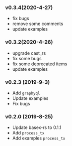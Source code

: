 ### v0.3.4(2020-4-27)
* fix bugs
* remove some comments
* update examples

### v0.3.2(2020-4-26)
* upgrade cast_rs
* fix some bugs
* fix some deprecated items
* update examples

### v0.2.3 (2019-9-3)
*   Add `graphyql`
*   Update examples  
*   Fix bugs

### v0.2.0 (2019-8-25)
*   Update basex-rs to 0.1.1
*   Add `process_tx`
*   Add examples `process_tx`
